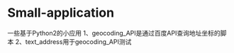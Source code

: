 # Small-application
一些基于Python2的小应用
1、geocoding_API是通过百度API查询地址坐标的脚本
2、text_address用于geocoding_API测试
